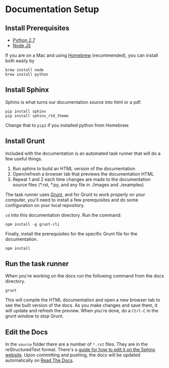 # Documentation Setup

## Install Prerequisites

 - [Python 2.7](https://www.python.org/downloads/)
 - [Node JS](https://nodejs.org/en/download/)

If you are on a Mac and using [Homebrew](https://brew.sh/) (recommended), you can install both easily by

```
brew install node
brew install python
```

## Install Sphinx

Sphinx is what turns our documentation source into html or a pdf. 

```
pip install sphinx
pip install sphinx_rtd_theme
```

Change that to `pip2` if you installed python from Homebrew.

## Install Grunt

Included with the documentation is an automated task runner that will do a few useful things.

1. Run sphinx to build an HTML version of the documentation
2. Open/refresh a browser tab that previews the documentation HTML
3. Repeat 1 and 2 each time changes are made to the documentation source files (\*.rst, \*.py, and any file in ./images and ./examples)

The task runner uses [Grunt](http://gruntjs.com), and for Grunt to work properly on your computer, you'll need to install a few prerequisites and do some configuration on your local repository.

`cd` into this documentation directory. Run the command:

```
npm install -g grunt-cli
```

Finally, install the prerequisites for the specific Grunt file for the documentation.

```
npm install
```

## Run the task runner

When you're working on the docs run the following command from the docs directory.

```
grunt
```

This will compile the HTML documentation and open a new browser tab to see the built version of the docs.
As you make changes and save them, it will update and refresh the preview. When you're done, do a `Ctrl-C`
in the grunt window to stop Grunt.

## Edit the Docs

In the `source` folder there are a number of `*.rst` files. They are in the reStructuredText format. There's a [guide for how to edit it on the Sphinx website](http://www.sphinx-doc.org/en/stable/rest.html). Upon committing and pushing, the docs will be updated automatically on [Read The Docs](http://resstock.readthedocs.io/en/latest/).
